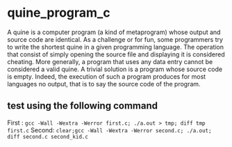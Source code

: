 # quine_program_c

A quine is a computer program (a kind of metaprogram) whose output and source
code are identical. As a challenge or for fun, some programmers try to write the shortest
quine in a given programming language.
The operation that consist of simply opening the source file and displaying it is considered cheating. More generally, a program that uses any data entry cannot be considered
a valid quine. A trivial solution is a program whose source code is empty. Indeed, the
execution of such a program produces for most languages no output, that is to say the
source code of the program.

## test using the following command
First : `gcc -Wall -Wextra -Werror first.c; ./a.out > tmp; diff tmp first.c`
Second: `clear;gcc -Wall -Wextra -Werror second.c; ./a.out; diff second.c second_kid.c`
